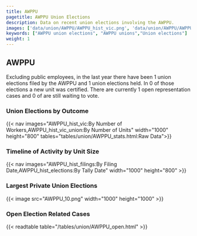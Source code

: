 ```yaml
---
title: AWPPU
pagetitle: AWPPU Union Elections
description: Data on recent union elections involving the AWPPU.
images: ['data/union/AWPPU/AWPPU_hist_vic.png', 'data/union/AWPPU/AWPPU_hist_size.png', 'data/union/AWPPU/AWPPU_10.png']
keywords: ["AWPPU union elections", "AWPPU unions","Union elections"]
weight: 1
---
```

##  AWPPU

Excluding public employees, in the last year there have been 1 union elections filed by the AWPPU and 1 union elections held. In 0 of those elections a new unit was certified. There are currently 1 open representation cases and 0 of are still waiting to vote.

### Union Elections by Outcome
{{< nav images="AWPPU_hist_vic:By Number of Workers,AWPPU_hist_vic_union:By Number of Units" width="1000" height="800" tables="tables/union/AWPPU_stats.html:Raw Data">}}

### Timeline of Activity by Unit Size
{{< nav images="AWPPU_hist_filings:By Filing Date,AWPPU_hist_elections:By Tally Date" width="1000" height="800" >}}

### Largest Private Union Elections
{{< image src="AWPPU_10.png" width="1000" height="1000"  >}}

### Open Election Related Cases
{{< readtable table="/tables/union/AWPPU_open.html" >}}

